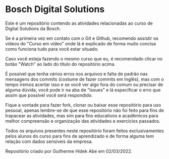# Bosch Digital Solutions

Este é um repositório contendo as atividades relacionadas ao curso de Digital Solutions da Bosch.

Se é a primeira vez em contato com o Git e Github, recomendo assistir os vídeos do "Curso em vídeo" onde lá é explicado de forma muito concisa como funciona tudo para você estar situado.

Caso você esteja fazendo o mesmo curso que eu, é recomendado clicar no botão "Watch" ao lado do título do repositório acima.

É possível que tenha vários erros nos arquivos e falta de padrão nas mensagens dos commits (costume de fazer commits em Inglês), mas com o tempo iremos acertar isso e se você ver algo fora do comum ou precisar de alguma dúvida, você pode ir na aba de "Issues" e lá especificar o erro que assim que possível você será respondido.

Fique a vontade para fazer fork, clonar ou baixar esse repositório para uso pessoal, apenas lembre-se de que esse repositório não foi feito para fins de trapacear as atividades, mas sim para fins educativos e acadêmicos para melhor compreensão e organização das atividades e exercícios passados.

Todos os arquivos presentes neste repositório foram feitos exclusivamentes pelos alunos do curso para fins de aprendizado e de forma alguma tem relação com dados sensíveis da empresa.

Repositório criado por Guilherme Hidek Abe em 02/03/2022.
